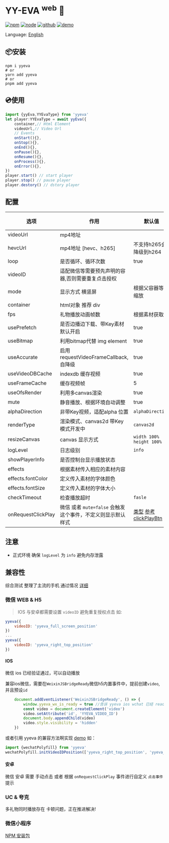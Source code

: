 # YY-EVA <sup>web</sup> 🎁
<a href="https://www.npmjs.com/package/yyeva"><img src="https://img.shields.io/npm/v/yyeva.svg" alt="npm"></a>
<a href="https://emp2.netlify.app"><img src="https://img.shields.io/node/v/yyeva.svg" alt="node"></a>
<a href="https://github.com/yylive/YYEVA-Web"><img src="https://img.shields.io/badge/github-YYEVA-blue" alt="github"></a>
<a href="https://yyeva.netlify.app/"><img src="https://img.shields.io/badge/demo-YYEVA-black" alt="demo"></a>

Language: [English](./README.en.md)

## 📦安装
```shell
npm i yyeva
# or
yarn add yyeva
# or
pnpm add yyeva
```
## 💿使用
```typescript
import {yyEva,YYEvaType} from 'yyeva'
let player:YYEvaType = await yyEva({
	container,// Html Element
	videoUrl,// Video Url
	// Events
	onStart(){},
	onStop(){},
	onEnd(){},
	onPause(){},
	onResume(){},
	onProcess(){},
	onError(){},
})
player.start() // start player
player.stop() // pause player
player.destory() // dstory player
```
## 配置
| 选项            | 作用     | 默认值    |必填|
|---------------|--------|--------|--------|
|videoUrl|mp4地址||*|
|hevcUrl|mp4地址 [hevc、h265]|不支持h265会降级到h264||
|loop|是否循环、循环次数 |true||
|videoID|适配微信等需要预先声明的容器,否则需要重复点击授权|||
|mode|显示方式 横竖屏|根据父容器等比缩放||
|container|html对象 推荐 div||*|
|fps|礼物播放动画帧数|根据素材获取||
|usePrefetch|是否边播边下载、带Key素材默认开启|true||
|useBitmap|利用bitmap代替 img element|true||
|useAccurate|启用 requestVideoFrameCallback,自降级|true||
|useVideoDBCache|indexdb 缓存视频|true||
|useFrameCache|缓存视频帧|5||
|useOfsRender|利用多canvas渲染|true||
|mute|静音播放、根据环境自动调整|true||
|alphaDirection|非带Key视频，适配alpha 位置|`alphaDirection`||
|renderType|渲染模式、canvas2d 带Key模式开发中|`canvas2d`||
|resizeCanvas|canvas 显示方式|`width 100%` `height 100%`||
|logLevel|日志级别|`info`||
|showPlayerInfo|是否控制台显示播放状态|||
|effects|根据素材传入相应的素材内容|||
|effects.fontColor|定义传入素材的字体颜色|||
|effects.fontSize|定义传入素材的字体大小|||
|checkTimeout|检查播放超时|`fasle`||
|onRequestClickPlay|微信 或者 `mute=false` 会触发这个事件，不定义则显示默认样式|[类型](https://github.com/yylive/YYEVA-Web/blob/main/packages/yyeva/src/type/mix.ts#L173) [参考 clickPlayBtn](https://github.com/yylive/YYEVA-Web/blob/main/packages/yyeva/src/helper/polyfill.ts#L39)||

## 注意
+ 正式环境 确保 `logLevel` 为 `info` 避免内存泄露

## 兼容性
综合测试 整理了主流的手机 通过情况 [详细](https://github.com/yylive/YYEVA-Web/blob/main/docs/device.md)

### 微信 WEB & H5
> IOS 与安卓都需要设置 `videoID` 避免重复授权点击 如:

```javascript
yyeva({
	videoID: 'yyeva_full_screen_position'
})
...
yyeva({
	videoID: 'yyeva_right_top_position'
})
```
#### IOS
微信 ios 已经验证通过，可以自动播放

兼容ios微信，需要在`WeixinJSBridgeReady`微信h5内置事件中，提前创建`video`,并且预设`id` 
```javascript
    document.addEventListener('WeixinJSBridgeReady', () => {
        window.yyeva_wx_is_ready = true //告诉 yyeva ios wchat 已经 ready
        const video = document.createElement('video')
        video.setAttribute('id', 'YYEVA_VIDEO_ID')
        document.body.appendChild(video)
        video.style.visibility = 'hidden'
    })
```
或者引用 yyeva 的兼容方法啊实现 [demo](/projects/es5-demo/src/app.tsx) 如： 
```js
import {wechatPolyfill} from 'yyeva'
wechatPolyfill.initVideoIDPosition(['yyeva_right_top_position', 'yyeva_full_screen_position'])
```

#### 安卓
微信 安卓 需要 手动点击 或者 根据 `onRequestClickPlay` 事件进行自定义 `点击事件` 提示

### UC & 夸克 
多礼物同时播放存在 卡顿问题，正在推进解决!

### 微信小程序 
[NPM 安装包](https://www.npmjs.com/package/yyeva-wechat)